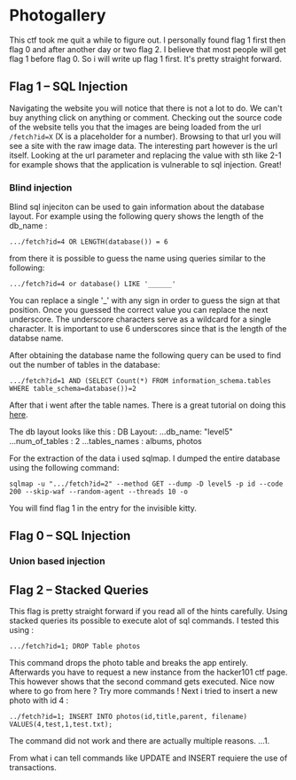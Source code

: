 # Photogallery

This ctf took me quit a while to figure out. I personally found flag 1 first then flag 0 and after another day or two flag 2. I believe that most people will get flag 1 before flag 0. So i will write up flag 1 first. It's pretty straight forward.

## Flag 1 – SQL Injection

Navigating the website you will notice that there is not a lot to do. We can't buy anything click on anything or comment. Checking out the source code of the website tells you that the images are being loaded from the url `/fetch?id=X` (X is a placeholder for a number). Browsing to that url you will see a site with the raw image data. The interesting part however is the url itself. Looking at the url parameter and replacing the value with sth like 2-1 for example shows that the application is vulnerable to sql injection. Great!

### Blind injection
Blind sql injeciton can be used to gain information about the database layout. For example using the following query shows the length of the db_name :

```
.../fetch?id=4 OR LENGTH(database()) = 6
```
from there it is possible to guess the name using queries similar to the following:
```
.../fetch?id=4 or database() LIKE '______'
```
You can replace a single '_' with any sign in order to guess the sign at that position. Once you guessed the correct value you can replace the next underscore. The underscore characters serve as a wildcard for a single character. It is important to use 6 underscores since that is the length of the databse name.

After obtaining the database name the following query can be used to find out the number of tables in the database:
```
.../fetch?id=1 AND (SELECT Count(*) FROM information_schema.tables WHERE table_schema=database())=2
```

After that i went after the table names. There is a great tutorial on doing this [here](https://delayma.wordpress.com/2019/01/09/magical-image-gallery-1-3-hacker-101-ctf/).

The db layout looks like this :
DB Layout:
...db_name: "level5" 
...num_of_tables : 2
...tables_names : albums, photos

For the extraction of the data i used sqlmap. I dumped the entire database using the following command:
```
sqlmap -u ".../fetch?id=2" --method GET --dump -D level5 -p id --code 200 --skip-waf --random-agent --threads 10 -o
```

You will find flag 1 in the entry for the invisible kitty.


## Flag 0 – SQL Injection



### Union based injection


## Flag 2 – Stacked Queries

This flag is pretty straight forward if you read all of the hints carefully. Using stacked queries its possible to execute alot of sql commands. I tested this using :
```
.../fetch?id=1; DROP Table photos
```

This command drops the photo table and breaks the app entirely. Afterwards you have to request a new instance from the hacker101 ctf page. This however shows that the second command gets executed.
Nice now where to go from here ? Try more commands !
Next i tried to insert a new photo with id 4 :
```
../fetch?id=1; INSERT INTO photos(id,title,parent, filename) VALUES(4,test,1,test.txt);
```
The command did not work and there are actually multiple reasons.
...1. 


From what i can tell commands like UPDATE and INSERT requiere the use of transactions.





